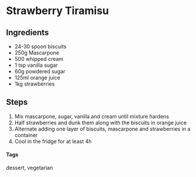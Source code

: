 # Strawberry Tiramisu

## Ingredients

* 24-30 spoon biscuits
* 250g Mascarpone
* 500 whipped cream
* 1 tsp vanilla sugar
* 60g powdered sugar 
* 125ml orange juice
* 1kg strawberries 

## Steps

1. Mix mascarpone, sugar, vanilla and cream until mixture hardens
2. Half strawberries and dunk them along with the biscuits in orange juice
3. Alternate adding one layer of biscuits, mascarpone and strawberries in a container
4. Cool in the fridge for at least 4h

#### Tags
dessert, vegetarian
